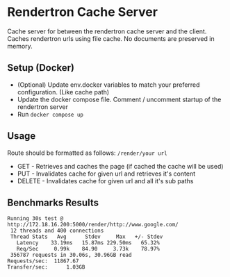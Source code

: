 # Rendertron Cache Server
Cache server for between the rendertron cache server and the client. 
Caches rendertron urls using file cache. No documents are preserved in memory.

## Setup (Docker)
* (Optional) Update env.docker variables to match your preferred configuration. (Like cache path)
* Update the docker compose file. Comment / uncomment startup of the rendertron server
* Run `docker compose up`

## Usage
Route should be formatted as follows: `/render/your url`
* GET - Retrieves and caches the page (if cached the cache will be used)
* PUT - Invalidates cache for given url and retrieves it's content
* DELETE - Invalidates cache for given url and all it's sub paths

## Benchmarks Results
 ```
Running 30s test @ http://172.18.16.200:5000/render/http://www.google.com/
  12 threads and 400 connections
  Thread Stats   Avg      Stdev     Max   +/- Stdev
    Latency    33.19ms   15.87ms 229.50ms   65.32%
    Req/Sec     0.99k    84.90     3.73k    78.97%
  356787 requests in 30.06s, 30.96GB read
Requests/sec:  11867.67
Transfer/sec:      1.03GB
```